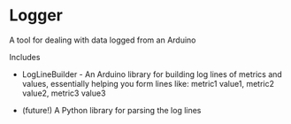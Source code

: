 # Logger
A tool for dealing with data logged from an Arduino

Includes 
- LogLineBuilder - An Arduino library for building log lines of metrics and values, essentially helping you form lines like:
metric1 value1, metric2 value2, metric3 value3

- (future!) A Python library for parsing the log lines
